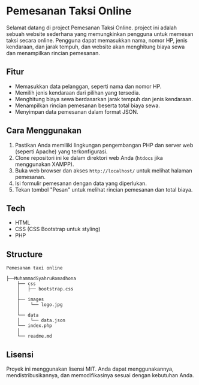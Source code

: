 # Pemesanan Taksi Online

Selamat datang di project Pemesanan Taksi Online. project ini adalah sebuah website sederhana yang memungkinkan pengguna untuk memesan taksi secara online. Pengguna dapat memasukkan nama, nomor HP, jenis kendaraan, dan jarak tempuh, dan website akan menghitung biaya sewa dan menampilkan rincian pemesanan.

## Fitur

- Memasukkan data pelanggan, seperti nama dan nomor HP.
- Memilih jenis kendaraan dari pilihan yang tersedia.
- Menghitung biaya sewa berdasarkan jarak tempuh dan jenis kendaraan.
- Menampilkan rincian pemesanan beserta total biaya sewa.
- Menyimpan data pemesanan dalam format JSON.

## Cara Menggunakan

1. Pastikan Anda memiliki lingkungan pengembangan PHP dan server web (seperti Apache) yang terkonfigurasi.
2. Clone repositori ini ke dalam direktori web Anda (`htdocs` jika menggunakan XAMPP).
3. Buka web browser dan akses `http://localhost/` untuk melihat halaman pemesanan.
4. Isi formulir pemesanan dengan data yang diperlukan.
5. Tekan tombol "Pesan" untuk melihat rincian pemesanan dan total biaya.

## Tech

- HTML
- CSS (CSS Bootstrap untuk styling)
- PHP


## Structure
```
Pemesanan taxi online

├──MuhammadSyahruRomadhona
    ├── css 
    │   ├── bootstrap.css
    │   
    ├── images
    │    └── logo.jpg
    │
    └── data
    │    └── data.json
    └── index.php
    │
    └── readme.md

```

## Lisensi

Proyek ini menggunakan lisensi MIT. Anda dapat menggunakannya, mendistribusikannya, dan memodifikasinya sesuai dengan kebutuhan Anda.


